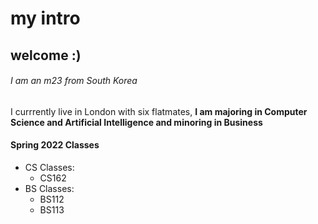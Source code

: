 # my intro
## welcome :)

###### I am an m23 from South Korea
I currrently live in London with six flatmates, 
__I am majoring in Computer Science and Artificial Intelligence and minoring in Business__

#### Spring 2022 Classes
* CS Classes:
    * CS162
* BS Classes:
  * BS112
  * BS113
